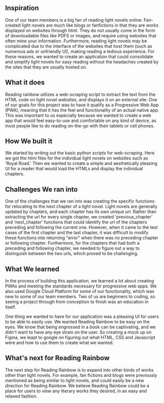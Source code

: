 ## Inspiration
One of our team members is a big fan of reading light novels online. Fan-created light novels are much like blogs or fanfictions in that they are works displayed on websites through html. They do not usually come in the form of downloadable files like PDFS or images, and require using websites that often mine your information. Furthermore, reading light novels may be complicated due to the interface of the websites that host them (such as numerous ads or unfriendly UI), making reading a tedious experience. For these reasons, we wanted to create an application that could consolidate and simplify light novels for easy reading without the headaches created by the sites that they are usually hosted on. 

## What it does
Reading rainbow utilizes a web-scraping script to extract the text from the HTML code on light novel websites, and displays it on an external site. One of our goals for this project was to have it qualify as a Progressive Web App (PWA), meaning that it has the feel and functionality of an actual native app. This was important to us especially because we wanted to create a web app that would feel easy-to-use and comfortable on any kind of device, as most people like to do reading on-the-go with their tablets or cell phones.

## How We built it
We started by writing out the basic python scripts for web-scraping. Here we got the html files for the individual light novels on websites such as 'Royal Road.' Then we wanted to create a simple and aesthetically pleasing UI for a reader that would load the HTMLs and display the individual chapters.

## Challenges We ran into
One of the challenges that we ran into was creating the specific functions for relocating to the next chapter of a light novel. Light novels are generally updated by chapters, and each chapter has its own unique url. Rather than extracting the url for every single chapter, we created 'previous_chapter' and 'next_chapter' functions that could identify the url of the chapters preceding and following the current one. However, when it came to the test cases of the first chapter and the last chapter, it was difficult to modify these functions into returning "error" when there was no preceding chapter or following chapter. Furthermore, for the chapters that had both a preceding and following chapter, we needed to figure out a way to distinguish between the two urls, which proved to be challenging.

## What We learned
In the process of building this application, we learned a lot about creating PWAs and meeting the standards necessary for progressive web apps. We also used Google Cloud Platform for some of our functionality, which was new to some of our team members. Two of us are beginners to coding, so seeing a project through from conception to finish was an education in itself. 

One thing we wanted to have for our application was a pleasing UI for users to be able to easily use. We wanted Reading Rainbow to be easy on the eyes. We know that being engrossed in a book can be captivating, and we didn't want to have any eye strain on the user. So creating a mock up on Figma, we leapt to google on figuring out what HTML, CSS and Javascript were and how to use them to create what we wanted. 

## What's next for Reading Rainbow 
The next step for Reading Rainbow is to expand into other kinds of works other than light novels. For example, fan fictions and blogs were previously mentioned as being similar to light novels, and could easily be a new direction for Reading Rainbow. We believe Reading Rainbow could be a place for users to view any literary works they desired, in an easy and relaxed fashion.
